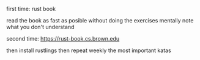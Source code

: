 
first time: rust book

read the book as fast as posible without doing the exercises 
mentally note what you don't understand


second time: https://rust-book.cs.brown.edu


then install rustlings
then repeat weekly the most important katas



